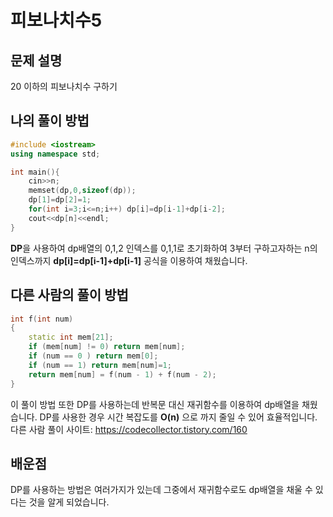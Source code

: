 피보나치수5 
=========

## 문제 설명

20 이하의 피보나치수 구하기 


## 나의 풀이 방법

```c++
#include <iostream>
using namespace std;

int main(){
    cin>>n;
    memset(dp,0,sizeof(dp));
    dp[1]=dp[2]=1;
    for(int i=3;i<=n;i++) dp[i]=dp[i-1]+dp[i-2];
    cout<<dp[n]<<endl;
}
```
**DP**을 사용하여 dp배열의 0,1,2 인덱스를 0,1,1로 초기화하여
3부터 구하고자하는 n의 인덱스까지 **dp[i]=dp[i-1]+dp[i-1]** 공식을 이용하여 채웠습니다. 

## 다른 사람의 풀이 방법
```c++
int f(int num)
{
    static int mem[21];
    if (mem[num] != 0) return mem[num];
    if (num == 0 ) return mem[0];
    if (num == 1) return mem[num]=1;
    return mem[num] = f(num - 1) + f(num - 2);
}
```
이 풀이 방법 또한 DP를 사용하는데 반복문 대신 재귀함수를 이용하여 dp배열을 채웠습니다.
DP를 사용한 경우 시간 복잡도를 **O(n)** 으로 까지 줄일 수 있어 효율적입니다. 
다른 사람 풀이 사이트: <https://codecollector.tistory.com/160>

## 배운점 
DP를 사용하는 방법은 여러가지가 있는데 그중에서 재귀함수로도 dp배열을 채울 수 있다는 것을 알게 되었습니다. 
